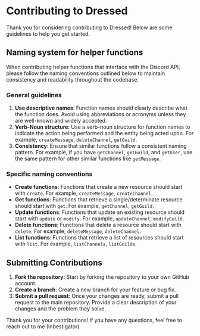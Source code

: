 # Contributing to Dressed

Thank you for considering contributing to Dressed! Below are some guidelines to
help you get started.

## Naming system for helper functions

When contributing helper functions that interface with the Discord API, please
follow the naming conventions outlined below to maintain consistency and
readability throughout the codebase.

### General guidelines

1. **Use descriptive names**: Function names should clearly describe what the
   function does. Avoid using abbreviations or acronyms unless they are
   well-known and widely accepted.
2. **Verb-Noun structure**: Use a verb-noun structure for function names to
   indicate the action being performed and the entity being acted upon. For
   example, `createMessage`, `deleteChannel`, `getGuild`.
3. **Consistency**: Ensure that similar functions follow a consistent naming
   pattern. For example, if you have `getChannel`, `getGuild`, and `getUser`,
   use the same pattern for other similar functions like `getMessage`.

### Specific naming conventions

- **Create functions**: Functions that create a new resource should start with
  `create`. For example, `createMessage`, `createChannel`.
- **Get functions**: Functions that retrieve a single/determinate resource
  should start with `get`. For example, `getChannel`, `getGuild`.
- **Update functions**: Functions that update an existing resource should start
  with `update` or `modify`. For example, `updateChannel`, `modifyGuild`.
- **Delete functions**: Functions that delete a resource should start with
  `delete`. For example, `deleteMessage`, `deleteChannel`.
- **List functions**: Functions that retrieve a list of resources should start
  with `list`. For example, `listChannels`, `listGuilds`.

## Submitting Contributions

1. **Fork the repository**: Start by forking the repository to your own GitHub
   account.
2. **Create a branch**: Create a new branch for your feature or bug fix.
3. **Submit a pull request**: Once your changes are ready, submit a pull request
   to the main repository. Provide a clear description of your changes and the
   problem they solve.

Thank you for your contributions! If you have any questions, feel free to reach
out to me (Inbestigator)

